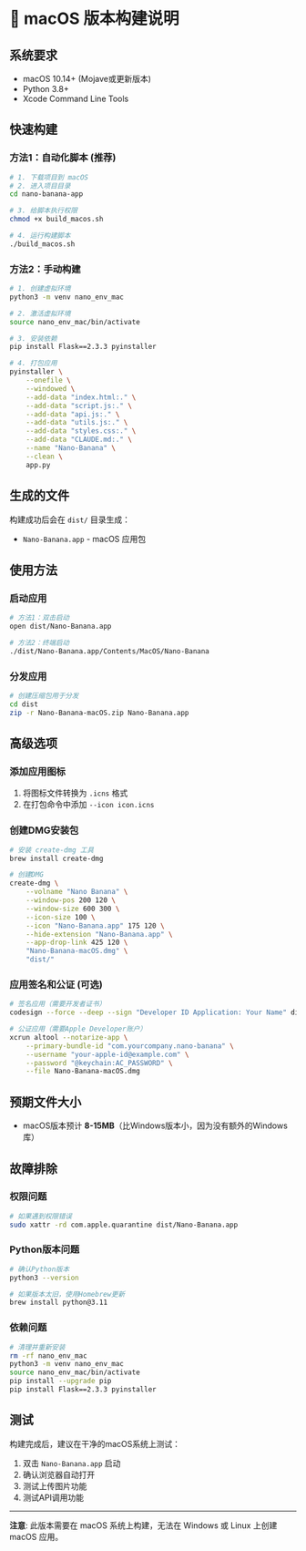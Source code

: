 # 🍎 macOS 版本构建说明

## 系统要求
- macOS 10.14+ (Mojave或更新版本)
- Python 3.8+
- Xcode Command Line Tools

## 快速构建

### 方法1：自动化脚本 (推荐)

```bash
# 1. 下载项目到 macOS
# 2. 进入项目目录
cd nano-banana-app

# 3. 给脚本执行权限
chmod +x build_macos.sh

# 4. 运行构建脚本
./build_macos.sh
```

### 方法2：手动构建

```bash
# 1. 创建虚拟环境
python3 -m venv nano_env_mac

# 2. 激活虚拟环境
source nano_env_mac/bin/activate

# 3. 安装依赖
pip install Flask==2.3.3 pyinstaller

# 4. 打包应用
pyinstaller \
    --onefile \
    --windowed \
    --add-data "index.html:." \
    --add-data "script.js:." \
    --add-data "api.js:." \
    --add-data "utils.js:." \
    --add-data "styles.css:." \
    --add-data "CLAUDE.md:." \
    --name "Nano-Banana" \
    --clean \
    app.py
```

## 生成的文件

构建成功后会在 `dist/` 目录生成：
- `Nano-Banana.app` - macOS 应用包

## 使用方法

### 启动应用
```bash
# 方法1：双击启动
open dist/Nano-Banana.app

# 方法2：终端启动
./dist/Nano-Banana.app/Contents/MacOS/Nano-Banana
```

### 分发应用
```bash
# 创建压缩包用于分发
cd dist
zip -r Nano-Banana-macOS.zip Nano-Banana.app
```

## 高级选项

### 添加应用图标
1. 将图标文件转换为 `.icns` 格式
2. 在打包命令中添加 `--icon icon.icns`

### 创建DMG安装包
```bash
# 安装 create-dmg 工具
brew install create-dmg

# 创建DMG
create-dmg \
    --volname "Nano Banana" \
    --window-pos 200 120 \
    --window-size 600 300 \
    --icon-size 100 \
    --icon "Nano-Banana.app" 175 120 \
    --hide-extension "Nano-Banana.app" \
    --app-drop-link 425 120 \
    "Nano-Banana-macOS.dmg" \
    "dist/"
```

### 应用签名和公证 (可选)
```bash
# 签名应用（需要开发者证书）
codesign --force --deep --sign "Developer ID Application: Your Name" dist/Nano-Banana.app

# 公证应用（需要Apple Developer账户）
xcrun altool --notarize-app \
    --primary-bundle-id "com.yourcompany.nano-banana" \
    --username "your-apple-id@example.com" \
    --password "@keychain:AC_PASSWORD" \
    --file Nano-Banana-macOS.dmg
```

## 预期文件大小
- macOS版本预计 **8-15MB**（比Windows版本小，因为没有额外的Windows库）

## 故障排除

### 权限问题
```bash
# 如果遇到权限错误
sudo xattr -rd com.apple.quarantine dist/Nano-Banana.app
```

### Python版本问题
```bash
# 确认Python版本
python3 --version

# 如果版本太旧，使用Homebrew更新
brew install python@3.11
```

### 依赖问题
```bash
# 清理并重新安装
rm -rf nano_env_mac
python3 -m venv nano_env_mac
source nano_env_mac/bin/activate
pip install --upgrade pip
pip install Flask==2.3.3 pyinstaller
```

## 测试
构建完成后，建议在干净的macOS系统上测试：
1. 双击 `Nano-Banana.app` 启动
2. 确认浏览器自动打开
3. 测试上传图片功能
4. 测试API调用功能

---

**注意**: 此版本需要在 macOS 系统上构建，无法在 Windows 或 Linux 上创建 macOS 应用。